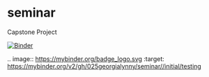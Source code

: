# seminar
Capstone Project

[![Binder](https://mybinder.org/badge_logo.svg)](https://mybinder.org/v2/gh/025georgialynny/seminar//initial/testing)

.. image:: https://mybinder.org/badge_logo.svg
 :target: https://mybinder.org/v2/gh/025georgialynny/seminar//initial/testing
